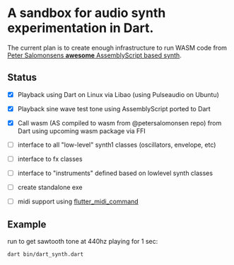 # A sandbox for audio synth experimentation in Dart.

The current plan is to create enough infrastructure to run WASM code from [Peter Salomonsens **awesome** AssemblyScript based synth](https://github.com/petersalomonsen/javascriptmusic/tree/master/wasmaudioworklet/synth1/assembly).


## Status

- [x] Playback using Dart on Linux via Libao (using Pulseaudio on Ubuntu)
- [x] Playback sine wave test tone using AssemblyScript ported to Dart
- [x] Call wasm (AS compiled to wasm from @petersalomonsen repo) from Dart using upcoming wasm package via FFI
- [ ] interface to all "low-level" synth1 classes (oscillators, envelope, etc)
- [ ] interface to fx classes
- [ ] interface to "instruments" defined based on lowlevel synth classes
- [ ] create standalone exe
- [ ] midi support using [flutter_midi_command](https://pub.dev/packages/flutter_midi_command)


## Example

run to get sawtooth tone at 440hz playing for 1 sec:
```
dart bin/dart_synth.dart
```

